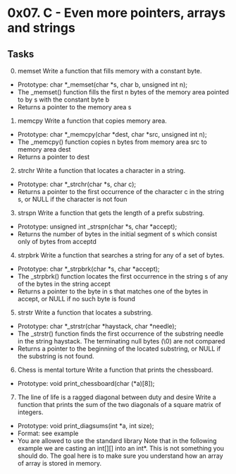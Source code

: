 # 0x07. C - Even more pointers, arrays and strings
## Tasks
0. memset
Write a function that fills memory with a constant byte.
- Prototype: char *_memset(char *s, char b, unsigned int n);
- The _memset() function fills the first n bytes of the memory area pointed to by s with the constant byte b
- Returns a pointer to the memory area s
1. memcpy
Write a function that copies memory area.
- Prototype: char *_memcpy(char *dest, char *src, unsigned int n);
- The _memcpy() function copies n bytes from memory area src to memory area dest
- Returns a pointer to dest
2. strchr
Write a function that locates a character in a string.
- Prototype: char *_strchr(char *s, char c);
- Returns a pointer to the first occurrence of the character c in the string s, or NULL if the character is not foun
3. strspn
Write a function that gets the length of a prefix substring.
- Prototype: unsigned int _strspn(char *s, char *accept);
- Returns the number of bytes in the initial segment of s which consist only of bytes from acceptd
4. strpbrk
Write a function that searches a string for any of a set of bytes.
- Prototype: char *_strpbrk(char *s, char *accept);
- The _strpbrk() function locates the first occurrence in the string s of any of the bytes in the string accept
- Returns a pointer to the byte in s that matches one of the bytes in accept, or NULL if no such byte is found
5. strstr
Write a function that locates a substring.
- Prototype: char *_strstr(char *haystack, char *needle);
- The _strstr() function finds the first occurrence of the substring needle in the string haystack. The terminating null bytes (\0) are not compared
- Returns a pointer to the beginning of the located substring, or NULL if the substring is not found.
6. Chess is mental torture
Write a function that prints the chessboard.
- Prototype: void print_chessboard(char (*a)[8]);
7. The line of life is a ragged diagonal between duty and desire
Write a function that prints the sum of the two diagonals of a square matrix of integers.
- Prototype: void print_diagsums(int *a, int size);
- Format: see example
- You are allowed to use the standard library
Note that in the following example we are casting an int[][] into an int*. This is not something you should do. The goal here is to make sure you understand how an array of array is stored in memory.

